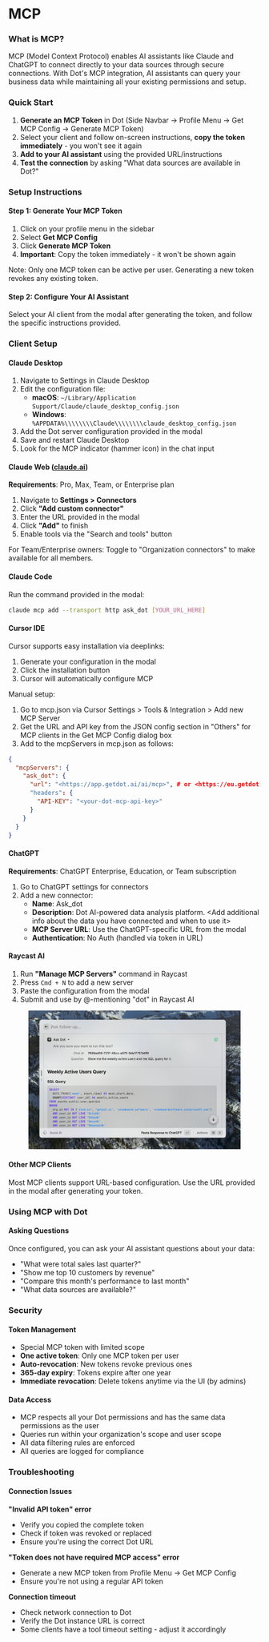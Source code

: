 # MCP

### What is MCP?

MCP (Model Context Protocol) enables AI assistants like Claude and ChatGPT to connect directly to your data sources through secure connections. With Dot's MCP integration, AI assistants can query your business data while maintaining all your existing permissions and setup.

### Quick Start

1. **Generate an MCP Token** in Dot (Side Navbar → Profile Menu → Get MCP Config → Generate MCP Token)
2. Select your client and follow on-screen instructions, **copy the token immediately** - you won't see it again
3. **Add to your AI assistant** using the provided URL/instructions
4. **Test the connection** by asking "What data sources are available in Dot?"

### Setup Instructions

#### Step 1: Generate Your MCP Token

1. Click on your profile menu in the sidebar
2. Select **Get MCP Config**
3. Click **Generate MCP Token**
4. **Important**: Copy the token immediately - it won't be shown again

Note: Only one MCP token can be active per user. Generating a new token revokes any existing token.

#### Step 2: Configure Your AI Assistant

Select your AI client from the modal after generating the token, and follow the specific instructions provided.

### Client Setup

#### Claude Desktop

1. Navigate to Settings in Claude Desktop
2. Edit the configuration file:
   * **macOS**: `~/Library/Application Support/Claude/claude_desktop_config.json`
   * **Windows**: `%APPDATA%\\\\\\\\Claude\\\\\\\\claude_desktop_config.json`
3. Add the Dot server configuration provided in the modal
4. Save and restart Claude Desktop
5. Look for the MCP indicator (hammer icon) in the chat input

#### Claude Web ([claude.ai](http://claude.ai/))

**Requirements**: Pro, Max, Team, or Enterprise plan

1. Navigate to **Settings > Connectors**
2. Click **"Add custom connector"**
3. Enter the URL provided in the modal
4. Click **"Add"** to finish
5. Enable tools via the "Search and tools" button

For Team/Enterprise owners: Toggle to "Organization connectors" to make available for all members.

#### Claude Code

Run the command provided in the modal:

```bash
claude mcp add --transport http ask_dot [YOUR_URL_HERE]
```

#### Cursor IDE

Cursor supports easy installation via deeplinks:

1. Generate your configuration in the modal
2. Click the installation button
3. Cursor will automatically configure MCP

Manual setup:

1. Go to mcp.json via Cursor Settings > Tools & Integration > Add new MCP Server
2. Get the URL and API key from the JSON config section in "Others" for MCP clients in the Get MCP Config dialog box
3. Add to the mcpServers in mcp.json as follows:

```json
{
  "mcpServers": {
    "ask_dot": {
      "url": "<https://app.getdot.ai/ai/mcp>", # or <https://eu.getdot.ai/ai/mcp>
      "headers": {
        "API-KEY": "<your-dot-mcp-api-key>"
      }
    }
  }
}
```

#### ChatGPT

**Requirements**: ChatGPT Enterprise, Education, or Team subscription

1. Go to ChatGPT settings for connectors
2. Add a new connector:
   * **Name**: Ask\_dot
   * **Description**: Dot AI-powered data analysis platform. \<Add additional info about the data you have connected and when to use it>
   * **MCP Server URL**: Use the ChatGPT-specific URL from the modal
   * **Authentication**: No Auth (handled via token in URL)

#### Raycast AI

1. Run **"Manage MCP Servers"** command in Raycast
2. Press `Cmd + N` to add a new server
3. Paste the configuration from the modal
4. Submit and use by @-mentioning "dot" in Raycast AI

<figure><img src="../../.gitbook/assets/image.png" alt=""><figcaption></figcaption></figure>



#### Other MCP Clients

Most MCP clients support URL-based configuration. Use the URL provided in the modal after generating your token.

### Using MCP with Dot

#### Asking Questions

Once configured, you can ask your AI assistant questions about your data:

* "What were total sales last quarter?"
* "Show me top 10 customers by revenue"
* "Compare this month's performance to last month"
* "What data sources are available?"

### Security

#### Token Management

* Special MCP token with limited scope
* **One active token**: Only one MCP token per user
* **Auto-revocation**: New tokens revoke previous ones
* **365-day expiry**: Tokens expire after one year
* **Immediate revocation**: Delete tokens anytime via the UI (by admins)

#### Data Access

* MCP respects all your Dot permissions and has the same data permissions as the user
* Queries run within your organization's scope and user scope
* All data filtering rules are enforced
* All queries are logged for compliance

### Troubleshooting

#### Connection Issues

**"Invalid API token" error**

* Verify you copied the complete token
* Check if token was revoked or replaced
* Ensure you're using the correct Dot URL

**"Token does not have required MCP access" error**

* Generate a new MCP token from Profile Menu → Get MCP Config
* Ensure you're not using a regular API token

**Connection timeout**

* Check network connection to Dot
* Verify the Dot instance URL is correct
* Some clients have a tool timeout setting - adjust it accordingly

